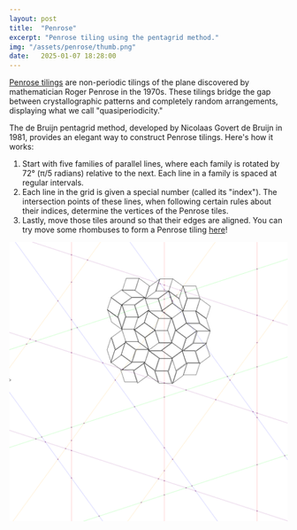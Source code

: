```yaml
---
layout: post
title:  "Penrose"
excerpt: "Penrose tiling using the pentagrid method."
img: "/assets/penrose/thumb.png"
date:   2025-01-07 18:28:00
---
```


[Penrose tilings](https://en.wikipedia.org/wiki/Penrose_tiling) are non-periodic tilings of the plane discovered by mathematician Roger Penrose in the 1970s. These tilings bridge the gap between crystallographic patterns and completely random arrangements, displaying what we call "quasiperiodicity."

The de Bruijn pentagrid method, developed by Nicolaas Govert de Bruijn in 1981, provides an elegant way to construct Penrose tilings. Here's how it works: 
1. Start with five families of parallel lines, where each family is rotated by 72° (π/5 radians) relative to the next. Each line in a family is spaced at regular intervals.
2. Each line in the grid is given a special number (called its "index"). The intersection points of these lines, when following certain rules about their indices, determine the vertices of the Penrose tiles.
3. Lastly, move those tiles around so that their edges are aligned. You can try move some rhombuses to form a Penrose tiling [here](https://fanyangxyz.github.io/penrose-diy/)!

<div class="art">

  <div class="blendpiece">
    <img src="/assets/penrose/penrose_handmade4.png" alt="Penrose" />
  </div>

</div>